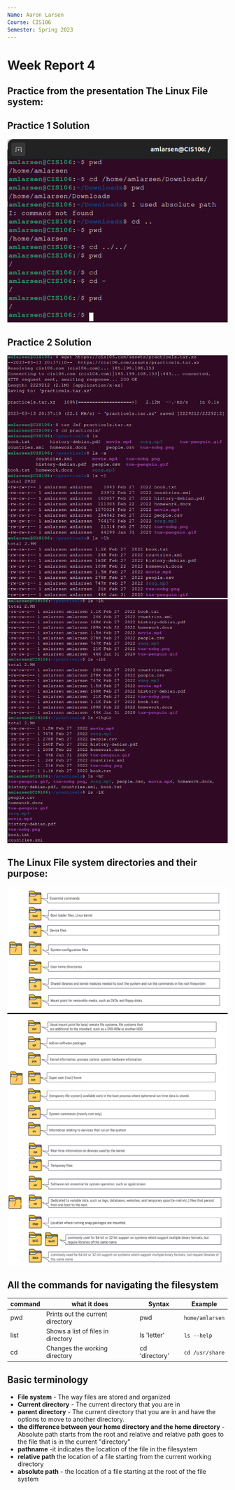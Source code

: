 ```yaml
---
Name: Aaron Larsen
Course: CIS106
Semester: Spring 2023
---
```


# Week Report 4

## Practice from the presentation The Linux File system:
## Practice 1 Solution
![Practice1](Practice1.png)

## Practice 2 Solution
![Practice2p1](Practice2p1.png)
![Practice2p2](Practice2p2.png)


## The Linux File system directories and their purpose:
![week4p1](Week4p1.png)
![week4p2](Week4p2.png)
![week4p3](Week4p3.png)

## All the commands for navigating the filesystem

| command | what it does                       | Syntax         | Example         |
| ------- | ---------------------------------- | -------------- | --------------- |
| pwd     | Prints out the current directory   | pwd            | `home/amlarsen` |
| list    | Shows a list of files in directory | ls 'letter'    | `ls --help`     |
| cd      | Changes the working directory      | cd 'directory' | `cd /usr/share` |


## Basic terminology
* **File system** - The way files are stored and organized
* **Current directory** - The current directory that you are in
* **parent directory** - The current directory that you are in and have the options to move to another directory.
* **the difference between your home directory and the home directory** -Absolute path starts from the root and relative and relative path goes to the file that is in the current "directory"
* **pathname** -it indicates the location of the file in the filesystem
* **relative path** the location of a file starting from the current working directory 
* **absolute path** - the location of a file starting at the root of the file system 

